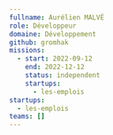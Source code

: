 ```yaml
---
fullname: Aurélien MALVÉ
role: Développeur
domaine: Développement
github: gromhak
missions:
  - start: 2022-09-12
    end: 2022-12-12
    status: independent
    startups:
      - les-emplois
startups:
  - les-emplois
teams: []
---
```


